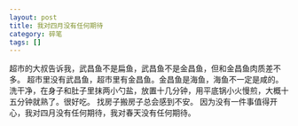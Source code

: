 ```yaml
---
layout: post
title: 我对四月没有任何期待
category: 碎笔
tags: []
---
```


超市的大叔告诉我，武昌鱼不是扁鱼，武昌鱼不是金昌鱼，但和金昌鱼肉质差不多。
超市里没有武昌鱼，超市里有金昌鱼。金昌鱼是海鱼，海鱼不一定是咸的。
洗干净，在身子和肚子里抹两小勺盐，放置十几分钟，用平底锅小火慢煎，大概十五分钟就熟了。很好吃。
找房子搬房子总会感到不安。
因为没有一件事值得开心，我对四月没有任何期待，我对春天没有任何期待。
